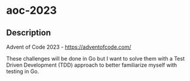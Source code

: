 # aoc-2023

## Description
Advent of Code 2023 - https://adventofcode.com/

These challenges will be done in Go but I want to solve them with a Test Driven Development (TDD) approach to better familiarize myself with testing in Go.